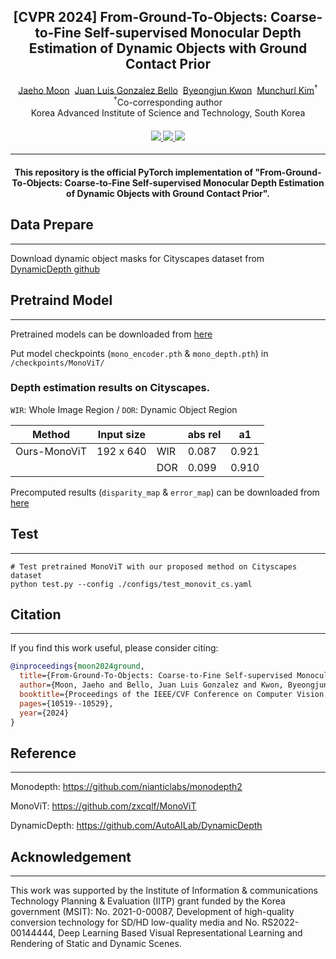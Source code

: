 <div align="center">
<h2>[CVPR 2024] From-Ground-To-Objects: Coarse-to-Fine Self-supervised Monocular Depth Estimation of Dynamic Objects with Ground Contact Prior
</h2>

<div>    
    <a href='https://sites.google.com/view/jaehomoon/' target='_blank'>Jaeho Moon</a>&nbsp;
    <a href='https://sites.google.com/view/juan-luis-gb' target='_blank'>Juan Luis Gonzalez Bello</a>&nbsp;
    <a href='https://www.viclab.kaist.ac.kr/' target='_blank'>Byeongjun Kwon</a>&nbsp;
    <a href='https://www.viclab.kaist.ac.kr/' target='_blank'>Munchurl Kim</a><sup>†</sup>
</div>
<div>
    <sup>†</sup>Co-corresponding author</span>
</div>
<div>
    Korea Advanced Institute of Science and Technology, South Korea
</div>

<div>
    <h4 align="center">
        <a href="https://kaist-viclab.github.io/From_Ground_To_Objects_site/" target='_blank'>
        <img src="https://img.shields.io/badge/🐳-Project%20Page-blue">
        </a>
        <a href="https://arxiv.org/abs/2312.10118" target='_blank'>
        <img src="https://img.shields.io/badge/arXiv-2312.10118-b31b1b.svg">
        </a>
        <a href="https://youtu.be/-pOJ1g01G6o?si=De4mXRqFK-ClzaWR" target='_blank'>
        <img src="https://img.shields.io/badge/Demo%20Video-%23FF0000.svg?logo=YouTube&logoColor=white">
        </a>
    </h4>
</div>

---

<div align="center">
    <h4>
        This repository is the official PyTorch implementation of "From-Ground-To-Objects: Coarse-to-Fine Self-supervised Monocular Depth Estimation of Dynamic Objects with Ground Contact Prior".
    </h4>
</div>
</div>


## Data Prepare

---
Download dynamic object masks for Cityscapes dataset from [DynamicDepth github](https://github.com/AutoAILab/DynamicDepth)


## Pretraind Model


---
Pretrained models can be downloaded from [here](https://drive.google.com/drive/folders/1C9SHo3_sRe1OYBREKhxXsDCosuXGZNK6?usp=drive_link)

Put model checkpoints (`mono_encoder.pth` & `mono_depth.pth`) in `/checkpoints/MonoViT/`


### Depth estimation results on Cityscapes.

`WIR`: Whole Image Region / `DOR`: Dynamic Object Region

| Method       | Input size |     | abs rel | a1    | 
|--------------|------------|-----|---------|-------|
| Ours-MonoViT | 192 x 640  | WIR | 0.087   | 0.921 | 
|              |            | DOR | 0.099   | 0.910 | 

Precomputed results (`disparity_map` & `error_map`) can be downloaded from [here](https://drive.google.com/drive/folders/1hlEcE_AcRWhREth0tTj8a06u0XXS7J_g?usp=drive_link)


## Test

---
```
# Test pretrained MonoViT with our proposed method on Cityscapes dataset
python test.py --config ./configs/test_monovit_cs.yaml
```






## Citation

---
If you find this work useful, please consider citing:
```BibTex
@inproceedings{moon2024ground,
  title={From-Ground-To-Objects: Coarse-to-Fine Self-supervised Monocular Depth Estimation of Dynamic Objects with Ground Contact Prior},
  author={Moon, Jaeho and Bello, Juan Luis Gonzalez and Kwon, Byeongjun and Kim, Munchurl},
  booktitle={Proceedings of the IEEE/CVF Conference on Computer Vision and Pattern Recognition},
  pages={10519--10529},
  year={2024}
}
```


## Reference

---
Monodepth: https://github.com/nianticlabs/monodepth2

MonoViT: https://github.com/zxcqlf/MonoViT

DynamicDepth: https://github.com/AutoAILab/DynamicDepth

## Acknowledgement

---
This work was supported by the Institute of Information & communications Technology Planning & Evaluation (IITP) grant funded by the Korea government (MSIT): No. 2021-0-00087, Development of high-quality conversion technology for SD/HD low-quality media and No. RS2022-00144444, Deep Learning Based Visual Representational Learning and Rendering of Static and Dynamic Scenes.